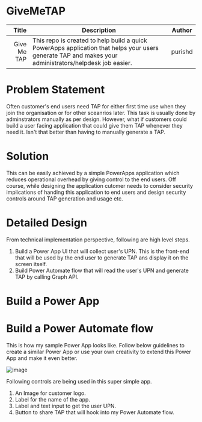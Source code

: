 # GiveMeTAP
| Title | Description |Author|
|-----:|---------------|-----|
| Give Me TAP|This repo is created to help build a quick PowerApps application that helps your users generate TAP and makes your administrators/helpdesk job easier.               |purishd|


# Problem Statement
Often customer's end users need TAP for either first time use when they join the organisation or for other sceanrios later. This task is usually done by adminstrators manually as per design. However, what if customers could build a user facing application that could give them TAP whenever they need it. Isn't that better than having to manually generate a TAP.

# Solution
This can be easily achieved by a simple PowerApps application which reduces operational overhead by giving control to the end users. Off course, while designing the application cutomer needs to consider security implications of handing this application to end users and design security controls around TAP generation and usage etc.

# Detailed Design
From technical implementation perspective, following are high level steps.
1. Build a Power App UI that will collect user's UPN. This is the front-end that will be used by the end user to generate TAP ans display it on the screen itself.
2. Build Power Automate flow that will read the user's UPN and generate TAP by calling Graph API.

# Build a Power App

# Build a Power Automate flow
This is how my sample Power App looks like. Follow below guidelines to create a similar Power App or use your own creativity to extend this Power App and make it even better.

![image](https://github.com/purishd/GiveMeTAP/assets/11908199/a64dee82-9a65-42e4-b19b-5b954c92a0de)

Following controls are being used in this super simple app.
1. An Image for customer logo.
2. Label for the name of the app.
3. Label and text input to get the user UPN.
4. Button to share TAP that will hook into my Power Automate flow.
